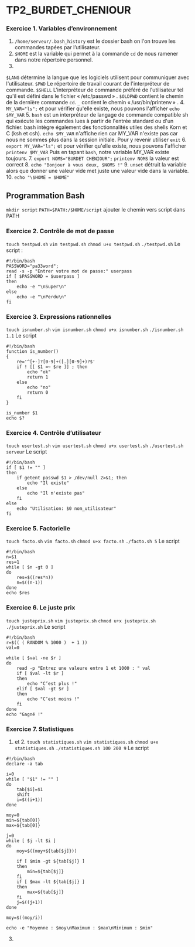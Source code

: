# TP2_BURDET_CHENIOUR

### Exercice 1. Variables d’environnement

1. ```/home/serveur/.bash_history``` est le dossier bash on l'on trouve les commandes tapées par l’utilisateur.
2. ```$HOME``` est la variable qui permet à la commande ```cd``` de nous ramener dans notre répertoire personnel.
3. 
```$LANG``` détermine la langue que les logiciels utilisent pour communiquer avec l'utilisateur.
```$PWD``` Le répertoire de travail courant de l'interpréteur de commande.
```$SHELL``` L'interpréteur de commande préféré de l'utilisateur tel qu'il est défini dans le fichier « /etc/passwd » . 
```$OLDPWD``` contient le chemin de la dernière commande ```cd```.
```_``` contient le chemin « /usr/bin/printenv » .
4. ```MY_VAR="ls";``` et pour vérifier qu'elle existe, nous pouvons l'afficher ```echo $MY_VAR```
5. ```bash``` est un interpréteur de langage de commande compatible sh qui exécute les commandes lues à partir de l'entrée standard ou d'un fichier. bash intègre également des fonctionnalités utiles des shells Korn et C (ksh et csh).
```echo $MY_VAR``` n'affiche rien car MY_VAR n'existe pas car nous ne sommes plus dans la session initiale. 
Pour y revenir utiliser ```exit```
6. ```export MY_VAR="ls";``` et pour vérifier qu'elle existe, nous pouvons l'afficher ```printenv $MY_VAR```
Puis en tapant ```bash```, notre variable MY_VAR existe toujours.
7. ```export NOMS="BURDET CHENIOUR";``` ```printenv NOMS``` la valeur est correct
8. ```echo "Bonjour à vous deux, $NOMS !"```
9. ```unset``` détruit la variable alors que donner une valeur vide met juste une valeur vide dans la variable.
10. ```echo "\$HOME = $HOME"```

## Programmation Bash

```mkdir script```
```PATH=$PATH:/$HOME/script``` ajouter le chemin vers script dans PATH

### Exercice 2. Contrôle de mot de passe

```touch testpwd.sh```
```vim testpwd.sh```
```chmod u+x testpwd.sh```
```./testpwd.sh```
Le script : 
```
#!/bin/bash
PASSWORD="pa33word";
read -s -p "Entrer votre mot de passe:" userpass
if [ $PASSWORD = $userpass ]
then
    echo -e "\nSuper\n"
else
    echo -e "\nPerdu\n"
fi
```

### Exercice 3. Expressions rationnelles

```touch isnumber.sh```
```vim isnumber.sh```
```chmod u+x isnumber.sh```
```./isnumber.sh 1.1```
Le script
```
#!/bin/bash
function is_number()
{
    re='^[+-]?[0-9]+([.][0-9]+)?$'
    if ! [[ $1 =~ $re ]] ; then
        echo "ok"
        return 1
    else
        echo "no"
        return 0
    fi
}

is_number $1
echo $?
```

### Exercice 4. Contrôle d’utilisateur

```touch usertest.sh```
```vim usertest.sh```
```chmod u+x usertest.sh```
```./usertest.sh serveur```
Le script
```
#!/bin/bash
if [ $1 != "" ]
then
    if getent passwd $1 > /dev/null 2>&1; then
        echo "Il existe"
    else
        echo "Il n'existe pas"
    fi
else
    echo "Utilisation: $0 nom_utilisateur"
fi
```

### Exercice 5. Factorielle

```touch facto.sh```
```vim facto.sh```
```chmod u+x facto.sh```
```./facto.sh 5```
Le script
```
#!/bin/bash
n=$1
res=1
while [ $n -gt 0 ]
do
    res=$((res*n))
    n=$((n-1))
done
echo $res
```

### Exercice 6. Le juste prix

```touch justeprix.sh```
```vim justeprix.sh```
```chmod u+x justeprix.sh```
```./justeprix.sh```
Le script
```
#!/bin/bash
r=$(( ( RANDOM % 1000 )  + 1 ))
val=0

while [ $val -ne $r ]
do
    read -p "Entrez une valeure entre 1 et 1000 : " val
    if [ $val -lt $r ]
    then
        echo "C’est plus !"
    elif [ $val -gt $r ]
    then
        echo "C’est moins !"
    fi
done
echo "Gagné !"
```

### Exercice 7. Statistiques

1. et 2.
```touch statistiques.sh```
```vim statistiques.sh```
```chmod u+x statistiques.sh```
```./statistiques.sh 100 200 9```
Le script
```
#!/bin/bash
declare -a tab

i=0
while [ "$1" != "" ]
do
    tab[$i]=$1
    shift
    i=$((i+1))
done

moy=0
min=${tab[0]}
max=${tab[0]}

j=0
while [ $j -lt $i ]
do
    moy=$((moy+${tab[$j]}))
    
    if [ $min -gt ${tab[$j]} ]
    then
        min=${tab[$j]}
    fi
    if [ $max -lt ${tab[$j]} ]
    then
        max=${tab[$j]}
    fi
    j=$((j+1))
done

moy=$((moy/i))

echo -e "Moyenne : $moy\nMaximum : $max\nMinimum : $min"
```

3.